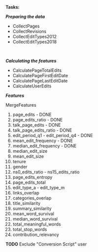 **Tasks:**

_**Preparing the data**_
- CollectPages
- CollectRevisions
- CollectEditTypes2012
- CollectEditTypes2018
<br>

**_Calculating the features_**
- CalculatePageTotalEdits
- CalculatePageFirstEditDate
- CalculatePageLastEditDate
- CalculateUserEdits


**_Features_**

MergeFeatures
1. page_edits - DONE
2. page_edits_ratio - DONE
3. talk_page_edits - DONE
4. talk_page_edits_ratio - DONE
5. edit_period_q1 - edit_period_q4 - DONE
6. mean_edit_frequency - DONE
7. median_edit_frequency - DONE
8. median_edit_size
9. mean_edit_size
10. tenure
11. gender
12. ns0_edits_ratio - ns15_edits_ratio
13. page_edits_entropy
14. page_edits_total
15. edit_type_a - edit_type_m
16. links_overlap
17. categories_overlap
18. title_similarity
19. summary_similarity
20. mean_word_survival
21. median_word_survival
22. total_meaningful_words
23. total_stop_words
24. contribution_relevancy

**TODO**
Exclude "Conversion Script" user
